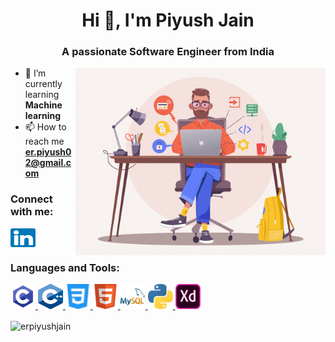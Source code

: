 <h1 align="center">Hi 👋, I'm Piyush Jain</h1>
<h3 align="center">A passionate Software Engineer from India</h3>

<img align="right" alt="Coding" width="400" src="icons/coder.jpg">

- 🌱 I’m currently learning **Machine learning**
- 📫 How to reach me **er.piyush02@gmail.com**


<h3 align="left">Connect with me:</h3>
<p align="left">
<a href="https://linkedin.com/in/piyush-jain02" target="blank"><img align="center" src="icons/linkedin.svg" alt="piyush-jain02" height="30" width="40" /></a>
</p>

<h3 align="left">Languages and Tools:</h3>
<p align="left"> <a href="https://www.cprogramming.com/" target="_blank"> <img src="icons/c-programming.svg" alt="c" width="40" height="40"/> </a> <a href="https://www.w3schools.com/cpp/" target="_blank"> <img src="icons/C++.svg" alt="cplusplus" width="40" height="40"/> </a> <a href="https://www.w3schools.com/css/" target="_blank"> <img src="icons/css.svg" alt="css3" width="40" height="40"/> </a> <a href="https://www.w3.org/html/" target="_blank"> <img src="icons/html.svg" alt="html5" width="40" height="40"/> </a> <a href="https://www.mysql.com/" target="_blank"> <img src="icons/mysql.svg" alt="mysql" width="40" height="40"/> </a> <a href="https://www.python.org" target="_blank"> <img src="icons/python.svg" alt="python" width="40" height="40"/> </a> <a href="https://www.adobe.com/products/xd.html" target="_blank"> <img src="icons/adobe-xd.svg" alt="xd" width="40" height="40"/> </a> </p>

<p><img align="center" src="https://github-readme-stats.vercel.app/api/top-langs?username=erpiyushjain&show_icons=true&locale=en&layout=compact" alt="erpiyushjain" /></p>
